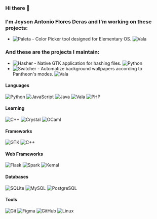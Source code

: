 ### Hi there 👋
### I'm Jeyson Antonio Flores Deras and I'm working on these projects:
- ![Paleta](https://github.com/JeysonFlores/Paleta) - Color Picker tool designed for Elementary OS. ![Vala](https://img.shields.io/badge/Vala-FBE5CD?style=flat-square&logo=V&logoColor=black)
### And these are the projects I maintain:
- ![Hasher](https://github.com/JeysonFlores/hasher) - Native GTK application for hashing files. ![Python](https://img.shields.io/badge/Python-3670A0?style=flat-square&logo=python&logoColor=white)
- ![Switcher](https://github.com/JeysonFlores/switcher) - Automatize background wallpapers according to Pantheon's modes. ![Vala](https://img.shields.io/badge/Vala-FBE5CD?style=flat-square&logo=V&logoColor=black)
<!--
<p align="center">
    <img src="https://github-readme-stats.vercel.app/api/top-langs/?username=JeysonFlores&layout=compact&hide=java" alt="JeysonFlores">
    <br> <br>
    <img src="https://github-readme-stats.vercel.app/api?username=JeysonFlores&show_icons=true" alt="JeysonFlores">
</p>

<p align="center">
    <img src="https://github-readme-stats.vercel.app/api/top-langs/?username=JeysonFlores&exclude_repo=TortiYa" alt="JeysonFlores">
    <br> <br>
    <img src="https://github-readme-stats.vercel.app/api?username=JeysonFlores&show_icons=true" alt="JeysonFlores">
</p>

![Top Langs](https://github-readme-stats.vercel.app/api/top-langs/?username=JeysonFlores&exclude_repo=TortiYa)
![Top Langs](https://github-readme-stats.vercel.app/api/top-langs/?username=JeysonFlores&exclude_repo=TortiYa&langs_count=11&hide=html&layout=compact)

-->
#### Languages
![Python](https://img.shields.io/badge/Python-3670A0?style=flat-square&logo=python&logoColor=white)
![JavaScript](https://img.shields.io/badge/JavaScript-F1E05A.svg?style=flat-square&logo=javascript&logoColor=black)
![Java](https://img.shields.io/badge/Java-B07219?style=flat-square&logo=java&logoColor=white)
![Vala](https://img.shields.io/badge/Vala-FBE5CD?style=flat-square&logo=V&logoColor=black)
![PHP](https://img.shields.io/badge/PHP-777BB4?style=flat-square&logo=PHP&logoColor=white)
#### Learning
![C++](https://img.shields.io/badge/C++-F34B7D.svg?style=flat-square&logo=c%2B%2B&logoColor=white)
![Crystal](https://img.shields.io/badge/Crystal-000000.svg?style=flat-square&logo=Crystal&logoColor=white)
![OCaml](https://img.shields.io/badge/OCaml-F48A32.svg?style=flat-square&logo=OCaml&logoColor=white)
#### Frameworks
![GTK](https://img.shields.io/badge/GTK-4A86CF.svg?style=flat-square&logo=HackTheBox&logoColor=white)
![C++](https://img.shields.io/badge/Boost-6799C2.svg?style=flat-square&logo=c%2B%2B&logoColor=white)
#### Web Frameworks
![Flask](https://img.shields.io/badge/Flask-FFFFFF.svg?style=flat-square&logo=Flask&logoColor=black)
![Spark](https://img.shields.io/badge/Spark-E25A1C.svg?style=flat-square&logo=ApacheSpark&logoColor=white)
![Kemal](https://img.shields.io/badge/Kemal-F52B31.svg?style=flat-square&logo=Keras&logoColor=white)
#### Databases
![SQLite](https://img.shields.io/badge/SQLite-82BCE2.svg?style=flat-square&logo=SQLite&logoColor=white)
![MySQL](https://img.shields.io/badge/MySQL-005E86.svg?style=flat-square&logo=MySQL&logoColor=white)
![PostgreSQL](https://img.shields.io/badge/PostgreSQL-31648C.svg?style=flat-square&logo=PostgreSQL&logoColor=white)
#### Tools
![Git](https://img.shields.io/badge/Git-%23F05033.svg?style=flat-square&logo=git&logoColor=white)
![Figma](https://img.shields.io/badge/Figma-%23F24E1E.svg?style=flat-square&logo=figma&logoColor=white)
![GitHub](https://img.shields.io/badge/GitHub-%23121011.svg?style=flat-square&logo=github&logoColor=white)
![Linux](https://img.shields.io/badge/Linux-000000?style=flat-square&logo=linux&logoColor=white)
